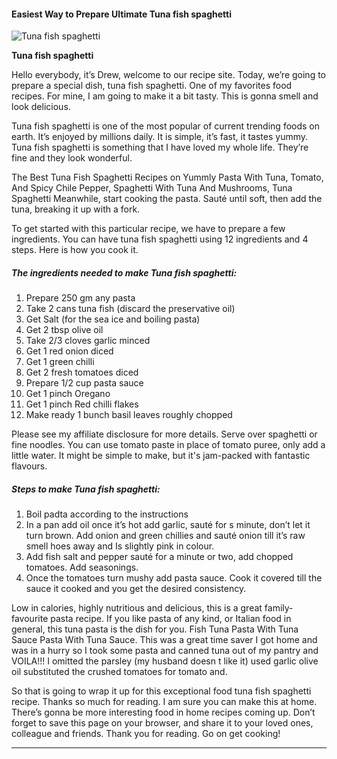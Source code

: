             

#### Easiest Way to Prepare Ultimate Tuna fish spaghetti

![Tuna fish spaghetti](https://img-global.cpcdn.com/recipes/4c0e74db378fab62/751x532cq70/tuna-fish-spaghetti-recipe-main-photo.jpg)

**Tuna fish spaghetti**

Hello everybody, it’s Drew, welcome to our recipe site. Today, we’re going to prepare a special dish, tuna fish spaghetti. One of my favorites food recipes. For mine, I am going to make it a bit tasty. This is gonna smell and look delicious.

Tuna fish spaghetti is one of the most popular of current trending foods on earth. It’s enjoyed by millions daily. It is simple, it’s fast, it tastes yummy. Tuna fish spaghetti is something that I have loved my whole life. They’re fine and they look wonderful.

The Best Tuna Fish Spaghetti Recipes on Yummly Pasta With Tuna, Tomato, And Spicy Chile Pepper, Spaghetti With Tuna And Mushrooms, Tuna Spaghetti Meanwhile, start cooking the pasta. Sauté until soft, then add the tuna, breaking it up with a fork.

To get started with this particular recipe, we have to prepare a few ingredients. You can have tuna fish spaghetti using 12 ingredients and 4 steps. Here is how you cook it.

##### The ingredients needed to make Tuna fish spaghetti:

1.  Prepare 250 gm any pasta
2.  Take 2 cans tuna fish (discard the preservative oil)
3.  Get Salt (for the sea ice and boiling pasta)
4.  Get 2 tbsp olive oil
5.  Take 2/3 cloves garlic minced
6.  Get 1 red onion diced
7.  Get 1 green chilli
8.  Get 2 fresh tomatoes diced
9.  Prepare 1/2 cup pasta sauce
10.  Get 1 pinch Oregano
11.  Get 1 pinch Red chilli flakes
12.  Make ready 1 bunch basil leaves roughly chopped

Please see my affiliate disclosure for more details. Serve over spaghetti or fine noodles. You can use tomato paste in place of tomato puree, only add a little water. It might be simple to make, but it's jam-packed with fantastic flavours.

##### Steps to make Tuna fish spaghetti:

1.  Boil padta according to the instructions
2.  In a pan add oil once it’s hot add garlic, sauté for s minute, don’t let it turn brown. Add onion and green chillies and sauté onion till it’s raw smell hoes away and Is slightly pink in colour.
3.  Add fish salt and pepper sauté for a minute or two, add chopped tomatoes. Add seasonings.
4.  Once the tomatoes turn mushy add pasta sauce. Cook it covered till the sauce it cooked and you get the desired consistency.

Low in calories, highly nutritious and delicious, this is a great family-favourite pasta recipe. If you like pasta of any kind, or Italian food in general, this tuna pasta is the dish for you. Fish Tuna Pasta With Tuna Sauce Pasta With Tuna Sauce. This was a great time saver I got home and was in a hurry so I took some pasta and canned tuna out of my pantry and VOILA!!! I omitted the parsley (my husband doesn t like it) used garlic olive oil substituted the crushed tomatoes for tomato and.

So that is going to wrap it up for this exceptional food tuna fish spaghetti recipe. Thanks so much for reading. I am sure you can make this at home. There’s gonna be more interesting food in home recipes coming up. Don’t forget to save this page on your browser, and share it to your loved ones, colleague and friends. Thank you for reading. Go on get cooking!

* * *